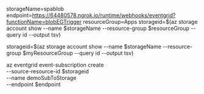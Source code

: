 
storageName=spablob
endpoint=https://64480578.ngrok.io/runtime/webhooks/eventgrid?functionName=blobEGTrigger
resourceGroup=Apps
storageid=$(az storage account show --name $storageName --resource-group $resourceGroup --query id --output tsv)


storageid=$(az storage account show --name $storageName --resource-group $myResourceGroup --query id --output tsv)

az eventgrid event-subscription create \
  --source-resource-id $storageid \
  --name demoSubToStorage \
  --endpoint $endpoint

 